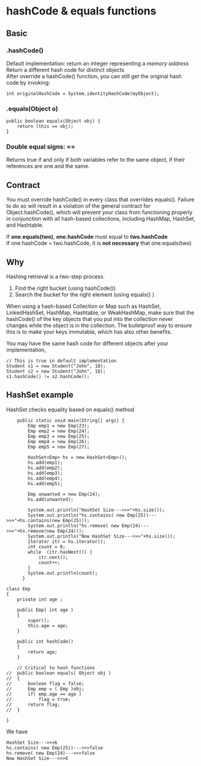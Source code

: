 # hashCode & equals functions

## Basic

### .hashCode()
Default implementation: return an integer representing a *memory address*  
Return a different hash code for distinct objects  
After override a hashCode() function, you can still get the original hash code by invoking:  
```
int originalHashCode = System.identityHashCode(myObject);
```

### .equals(Object o)
```
public boolean equals(Object obj) {
    return (this == obj);
}
```

### Double equal signs: ==  
Returns true if and only if both variables refer to the same object, if their references are one and the same.

## Contract
You must override hashCode() in every class that overrides equals(). Failure to do so will result in a violation of the general contract for Object.hashCode(), which will prevent your class from functioning properly in conjunction with all hash-based collections, including HashMap, HashSet, and Hashtable.  

If **one.equals(two)**, **one.hashCode** must equal to **two.hashCode**   
If one.hashCode = two.hashCode, it is **not necessary** that one.equals(two)   

## Why
Hashing retrieval is a two-step process.  
1. Find the right bucket (using hashCode())  
2. Search the bucket for the right element (using equals() )  

When using a hash-based Collection or Map such as HashSet, LinkedHashSet, HashMap, Hashtable, or WeakHashMap, make sure that the hashCode() of the key objects that you put into the collection never changes while the object is in the collection. The bulletproof way to ensure this is to make your keys immutable, which has also other benefits.  

You may have the same hash code for different objects after your implementation, 

```
// This is true in default implementation  
Student s1 = new Student("John", 18);
Student s2 = new Student("John", 18);
s1.hashCode() != s2.hashCode();
```

## HashSet example
HashSet checks equality based on equals() method  
```
	public static void main(String[] args) {
		Emp emp1 = new Emp(23);
		Emp emp2 = new Emp(24);
		Emp emp3 = new Emp(25);
		Emp emp4 = new Emp(26);
		Emp emp5 = new Emp(27);
		
		HashSet<Emp> hs = new HashSet<Emp>();
		hs.add(emp1);
		hs.add(emp2);
		hs.add(emp3);
		hs.add(emp4);
		hs.add(emp5);
		
		Emp unwanted = new Emp(24);
		hs.add(unwanted);
		
		System.out.println("HashSet Size--->>>"+hs.size());
		System.out.println("hs.contains( new Emp(25))--->>>"+hs.contains(new Emp(25)));
		System.out.println("hs.remove( new Emp(24)--->>>"+hs.remove(new Emp(24)));
		System.out.println("Now HashSet Size--->>>"+hs.size());
		Iterator itr = hs.iterator();
		int count = 0;
		while  (itr.hasNext()) {
			itr.next();
			count++;
		}
		System.out.println(count);
      }
```
```
class Emp 
{
	private int age ;
	
	public Emp( int age )
	{
		super();
		this.age = age;
	}
	
	public int hashCode()
	{
		return age;
	}
	
	// Critical to hash functions
//	public boolean equals( Object obj )
//	{
//		boolean flag = false;
//		Emp emp = ( Emp )obj;
//		if( emp.age == age )
//			flag = true;
//		return flag;
//	}
	
}
```
We have 
```
HashSet Size--->>>6
hs.contains( new Emp(25))--->>>false
hs.remove( new Emp(24)--->>>false
Now HashSet Size--->>>6
```
